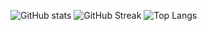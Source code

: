 ![GitHub stats](https://github-readme-stats.vercel.app/api?username=JadKHaddad&show_icons=true)
![GitHub Streak](http://github-readme-streak-stats.herokuapp.com?user=JadKHaddad)
![Top Langs](https://github-readme-stats.vercel.app/api/top-langs/?username=JadKHaddad&layout=compact)
